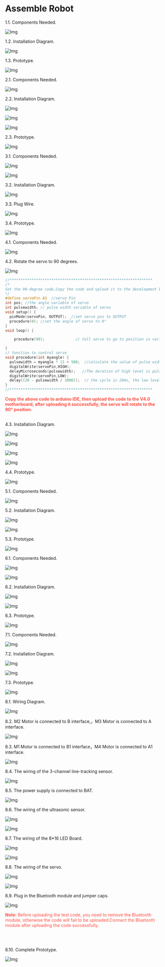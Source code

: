 # Assemble Robot

1.1. Components Needed.

![Img](./media/img-20231030144203.png)

1.2. Installation Diagram.

![Img](./media/img-20231030144628.png)

1.3. Prototype.

![Img](./media/img-20231030144718.png)

2.1. Components Needed.

![Img](./media/img-20231030144955.png)

2.2. Installation Diagram.

![Img](./media/img-20231030145034.png)

![Img](./media/img-20231030145102.png)

![Img](./media/img-20231030145109.png)

2.3. Prototype.

![Img](./media/img-20231030145230.png)

3.1. Components Needed.

![Img](./media/img-20231030145508.png)

![Img](./media/img-20231030145518.png)

3.2. Installation Diagram.

![Img](./media/img-20231030145624.png)

3.3. Plug Wire.

![Img](./media/img-20231030145642.png)

3.4. Prototype.

![Img](./media/img-20231030145659.png)

4.1. Components Needed.

![Img](./media/img-20231030145754.png)

4.2. Rotate the servo to 90 degrees.

![Img](./media/img-20231030152952.png)

```c
//*****************************************************************
/*
Set the 90-degree code,Copy the code and upload it to the development board. The steering gear connected to port A3 will rotate to 90 °
*/
#define servoPin A3  //servo Pin
int pos; //the angle variable of servo
int pulsewidth; // pulse width variable of servo
void setup() {
  pinMode(servoPin, OUTPUT);  //set servo pin to OUTPUT
  procedure(0); //set the angle of servo to 0°
}
void loop() {

    procedure(90);              // tell servo to go to position in variable 90°

}
// function to control servo
void procedure(int myangle) {
  pulsewidth = myangle * 11 + 500;  //calculate the value of pulse width
  digitalWrite(servoPin,HIGH);
  delayMicroseconds(pulsewidth);   //The duration of high level is pulse width
  digitalWrite(servoPin,LOW);
  delay((20 - pulsewidth / 1000));  // the cycle is 20ms, the low level last for the rest of time
}
//*****************************************************************
```

<span style="color: rgb(255, 76, 65);">**Copy the above code to arduino IDE, then upload the code to the V4.0 motherboard, after uploading it successfully, the servo will rotate to the 90° position**.</span>
<br>
<br>

4.3. Installation Diagram.

![Img](./media/img-20231030150427.png)

![Img](./media/img-20231030150435.png)

![Img](./media/img-20231030150500.png)

![Img](./media/img-20231030150519.png)

4.4. Prototype.

![Img](./media/img-20231030150546.png)

5.1. Components Needed.

![Img](./media/img-20231030150735.png)

5.2. Installation Diagram.

![Img](./media/img-20231030150830.png)

![Img](./media/img-20231030150837.png)

5.3. Prototype.

![Img](./media/img-20231030150855.png)

6.1. Components Needed.

![Img](./media/img-20231030150916.png)

![Img](./media/img-20231030150919.png)

6.2. Installation Diagram.

![Img](./media/img-20231030150939.png)

![Img](./media/img-20231030150947.png)

6.3. Prototype.

![Img](./media/img-20231030151008.png)

7.1. Components Needed.

![Img](./media/img-20231030151039.png)

7.2. Installation Diagram.

![Img](./media/img-20231030151152.png)

![Img](./media/img-20231030151215.png)

7.3. Prototype.

![Img](./media/img-20231030151703.png)

8.1. Wiring Diagram.

![Img](./media/img-20231030151721.png)

8.2. M2 Motor is connected to B interface,，M3 Motor is connected to A interface.

![Img](./media/img-20231030151819.png)

8.3. M1 Motor is connected to B1 interface，M4 Motor is connected to A1 interface.

![Img](./media/img-20231030151838.png)

8.4. The wiring of the 3-channel line-tracking sensor.

![Img](./media/img-20231030151903.png)

8.5. The power supply is connected to BAT.

![Img](./media/img-20231030151923.png)

8.6. The wiring of the ultrasonic sensor.

![Img](./media/img-20231030153533.png)

![Img](./media/img-20231030152013.png)

8.7. The wiring of the 8*16 LED Board.

![Img](./media/img-20231030153640.png)

![Img](./media/img-20231030154056.png)

8.8. The wiring of the servo.

![Img](./media/img-20231030154247.png)

![Img](./media/img-20231030154300.png)

8.9. Plug in the Bluetooth module and jumper caps.

![Img](./media/img-20231030152216.png)

<span style="color: rgb(255, 76, 65);">**Note:** Before uploading the test code, you need to remove the Bluetooth module, otherwise the code will fail to be uploaded.Connect the Bluetooth module after uploading the code successfully.</span>

<br>
<br>

8.10. Complete Prototype.

![Img](./media/img-20231030152243.png)














                    